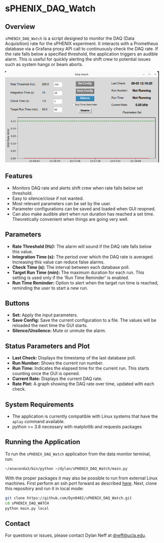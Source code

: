 # sPHENIX_DAQ_Watch

## Overview

`sPHENIX_DAQ_Watch` is a script designed to monitor the DAQ (Data Acquisition) rate for the sPHENIX experiment. It interacts with a Prometheus database via a Grafana proxy API call to continuously check the DAQ rate. If the rate falls below a specified threshold, the application triggers an audible alarm. This is useful for quickly alerting the shift crew to potential issues such as system hangs or beam aborts.

![sPHENIX DAQ Watch GUI](./images/GUI_screenshot.png)

## Features

- Monitors DAQ rate and alerts shift crew when rate falls below set threshold.
- Easy to silence/close if not wanted.
- Most relevant parameters can be set by the user.
- Parameter configurations can be saved and loaded when GUI reopned.
- Can also make audible alert when run duration has reached a set time. Theoretically convenient when things are going very well.

## Parameters

- **Rate Threshold (Hz):** The alarm will sound if the DAQ rate falls below this value.
- **Integration Time (s):** The period over which the DAQ rate is averaged. Increasing this value can reduce false alarms.
- **Check Time (s):** The interval between each database poll.
- **Target Run Time (min):** The maximum duration for each run. This setting is used only if the 'Run Time Reminder' is enabled.
- **Run Time Reminder:** Option to alert when the target run time is reached, reminding the user to start a new run.

## Buttons

- **Set:** Apply the input parameters.
- **Save Config:** Save the current configuration to a file. The values will be reloaded the next time the GUI starts.
- **Silence/Unsilence:** Mute or unmute the alarm.

## Status Parameters and Plot

- **Last Check:** Displays the timestamp of the last database poll.
- **Run Number:** Shows the current run number.
- **Run Time:** Indicates the elapsed time for the current run. This starts counting once the GUI is opened.
- **Current Rate:** Displays the current DAQ rate.
- **Rate Plot:** A graph showing the DAQ rate over time, updated with each check.

## System Requirements

- The application is currently compatible with Linux systems that have the `aplay` command available.
- python >= 3.8 necessary with matplotlib and requests packages

## Running the Application

To run the `sPHENIX_DAQ_Watch` application from the data monitor terminal, run:
```sh
~/anaconda3/bin/python ~/dylan/sPHENIX_DAQ_Watch/main.py
```

With the proper packages it may also be possible to run from external Linux machines. First perform an ssh port forward as described [here](https://wiki.sphenix.bnl.gov/index.php/Operation_Analytics_Site_(Grafana)). Next, clone this repository and run it in local mode:
```sh
git clone https://github.com/Dyn0402/sPHENIX_DAQ_Watch.git
cd sPHENIX_DAQ_WATCH
python main.py local
```

## Contact

For questions or issues, please contact Dylan Neff at [dneff@ucla.edu](mailto:dneff@ucla.edu).
